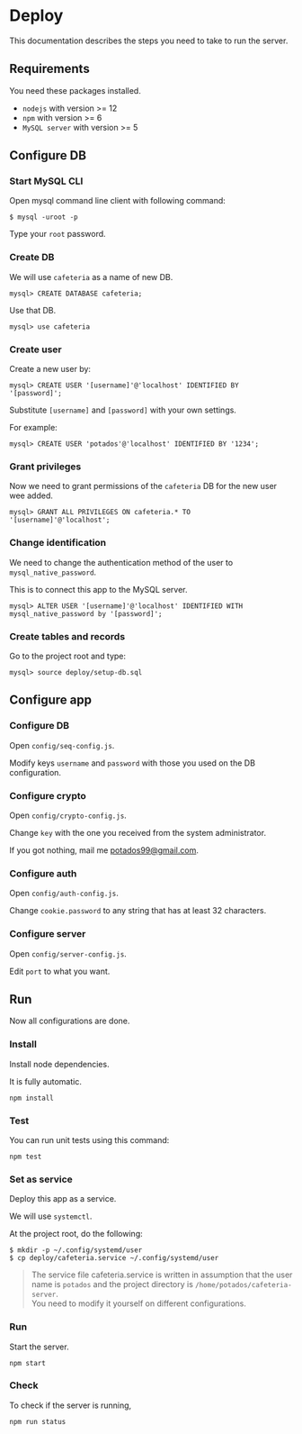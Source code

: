 # Deploy

This documentation describes the steps you need to take to run the server.

## Requirements

You need these packages installed.

- `nodejs` with version >= 12
- `npm` with version >= 6
- `MySQL server` with version >= 5

## Configure DB

### Start MySQL CLI

Open mysql command line client with following command:

~~~
$ mysql -uroot -p
~~~

Type your `root` password.

### Create DB

We will use `cafeteria` as a name of new DB.

~~~
mysql> CREATE DATABASE cafeteria;
~~~

Use that DB.

~~~
mysql> use cafeteria
~~~

### Create user

Create a new user by:

~~~
mysql> CREATE USER '[username]'@'localhost' IDENTIFIED BY '[password]';
~~~

Substitute `[username]` and `[password]` with your own settings.

For example:

~~~
mysql> CREATE USER 'potados'@'localhost' IDENTIFIED BY '1234';
~~~

### Grant privileges

Now we need to grant permissions of the `cafeteria` DB for the new user wee added.

~~~
mysql> GRANT ALL PRIVILEGES ON cafeteria.* TO '[username]'@'localhost';
~~~

### Change identification

We need to change the authentication method of the user to `mysql_native_password`.

This is to connect this app to the MySQL server.

~~~
mysql> ALTER USER '[username]'@'localhost' IDENTIFIED WITH mysql_native_password by '[password]';
~~~

### Create tables and records

Go to the project root and type:

~~~
mysql> source deploy/setup-db.sql
~~~

## Configure app

### Configure DB

Open `config/seq-config.js`.

Modify keys `username` and `password` with those you used on the DB configuration.

### Configure crypto

Open `config/crypto-config.js`.

Change `key` with the one you received from the system administrator.

If you got nothing, mail me <potados99@gmail.com>.

### Configure auth

Open `config/auth-config.js`.

Change `cookie.password` to any string that has at least 32 characters.

### Configure server

Open `config/server-config.js`.

Edit `port` to what you want.

## Run

Now all configurations are done.

### Install

Install node dependencies.

It is fully automatic.

~~~
npm install
~~~

### Test

You can run unit tests using this command:

~~~
npm test
~~~

### Set as service

Deploy this app as a service.

We will use `systemctl`.

At the project root, do the following:

~~~
$ mkdir -p ~/.config/systemd/user
$ cp deploy/cafeteria.service ~/.config/systemd/user
~~~

> The service file cafeteria.service is written in assumption that the user name is `potados` and the project directory is `/home/potados/cafeteria-server`.    
You need to modify it yourself on different configurations.

### Run

Start the server.

~~~
npm start
~~~

### Check

To check if the server is running,

~~~
npm run status
~~~
